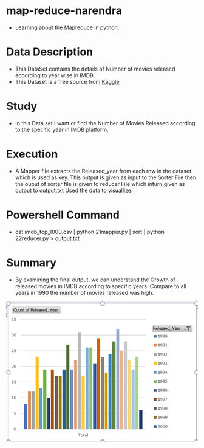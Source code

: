 # map-reduce-narendra
* Learning about the Mapreduce in python.
# Data Description
* This DataSet contains the details of Number of movies released according to year wise in IMDB.
* This Dataset is a free source from [Kaggle](https://www.kaggle.com/harshitshankhdhar/imdb-dataset-of-top-1000-movies-and-tv-shows)
# Study
* In this Data set I want ot find the Number of Movies Released according to the specific year in IMDB platform.
# Execution
* A Mapper file extracts the Released_year from each row in the dataset. which is used as key. This output is given as input to the Sorter File then the ouput of sorter file is given to reducer File which inturn given as output to output.txt Used the data to visuallize.
# Powershell Command
* cat imdb_top_1000.csv | python 21mapper.py | sort  | python 22reducer.py > output.txt
# Summary
* By examining the final output, we can understand the Growth of released movies in IMDB according to specific years. Compare to all years in 1990 the number of movies released was high.

![Data](Data.PNG)
